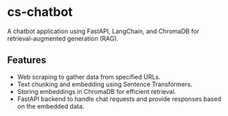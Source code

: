 # cs-chatbot

A chatbot application using FastAPI, LangChain, and ChromaDB for retrieval-augmented generation (RAG).

## Features

-   Web scraping to gather data from specified URLs.
-   Text chunking and embedding using Sentence Transformers.
-   Storing embeddings in ChromaDB for efficient retrieval.
-   FastAPI backend to handle chat requests and provide responses based on the embedded data.

